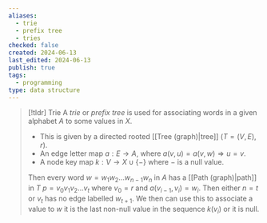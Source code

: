 ```yaml
---
aliases:
  - trie
  - prefix tree
  - tries
checked: false
created: 2024-06-13
last_edited: 2024-06-13
publish: true
tags:
  - programming
type: data structure
---
```

>[!tldr] Trie
>A *trie* or *prefix tree* is used for associating words in a given alphabet $A$ to some values in $X$. 
>- This is given by a directed rooted [[Tree (graph)|tree]] $(T = (V, E), r)$.
>- An edge letter map $a: E \rightarrow A$, where $a(v,u) = a(v,w) \Rightarrow u = v$.
>- A node key map $k: V \rightarrow X \cup \{ - \}$ where $-$ is a null value.
>
>Then every word $w = w_1 w_2 \ldots w_{n-1} w_n$ in $A$ has a [[Path (graph)|path]] in $T$ $p = v_0 v_1 v_2 \ldots v_t$ where $v_0 = r$ and $a(v_{i-1}, v_i) = w_i$. Then either $n = t$ or $v_t$ has no edge labelled $w_{t+1}$. We then can use this to associate a value to $w$ it is the last non-null value in the sequence $k(v_i)$ or it is null.

